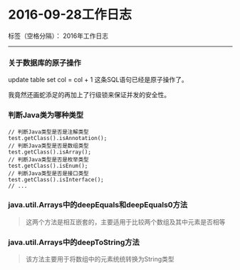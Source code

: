 ﻿# 2016-09-28工作日志

标签（空格分隔）： 2016年工作日志

---

### 关于数据库的原子操作

update table set col = col + 1 这条SQL语句已经是原子操作了。

我竟然还画蛇添足的再加上了行级锁来保证并发的安全性。

### 判断Java类为哪种类型

``` 
// 判断Java类型是否是注解类型
test.getClass().isAnnotation();
// 判断Java类型是否是数组类型
test.getClass().isArray();
// 判断Java类型是否是枚举类型
test.getClass().isEnum();
// 判断Java类型是否是接口类型
test.getClass().isInterface();
// ...
``` 

### java.util.Arrays中的deepEquals和deepEquals0方法

 > 这两个方法是相互嵌套的，主要适用于比较两个数组及其中元素是否相等
 
### java.util.Arrays中的deepToString方法

 > 该方法主要用于将数组中的元素统统转换为String类型



